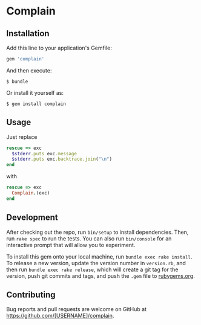 # Complain

## Installation

Add this line to your application's Gemfile:

```ruby
gem 'complain'
```

And then execute:

    $ bundle

Or install it yourself as:

    $ gem install complain

## Usage

Just replace

```ruby
rescue => exc
  $stderr.puts exc.message
  $stderr.puts exc.backtrace.join("\n")
end
```

with

```ruby
rescue => exc
  Complain.(exc)
end
```

## Development

After checking out the repo, run `bin/setup` to install dependencies. Then, run `rake spec` to run the tests. You can also run `bin/console` for an interactive prompt that will allow you to experiment.


To install this gem onto your local machine, run `bundle exec rake install`. To release a new version, update the version number in `version.rb`, and then run `bundle exec rake release`, which will create a git tag for the version, push git commits and tags, and push the `.gem` file to [rubygems.org](https://rubygems.org).

## Contributing

Bug reports and pull requests are welcome on GitHub at https://github.com/[USERNAME]/complain.

